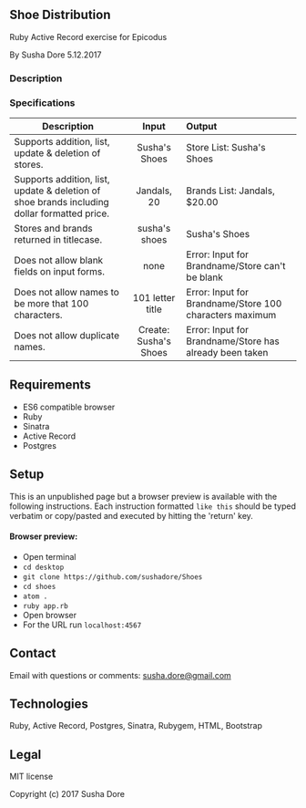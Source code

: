 ## Shoe Distribution
Ruby Active Record exercise for Epicodus

By Susha Dore 5.12.2017
### Description

### Specifications
|Description|Input|Output|
|----------|:--------:|:---------|
|Supports addition, list, update & deletion of stores.|Susha's Shoes|Store List: Susha's Shoes|
|Supports addition, list, update & deletion of shoe brands including dollar formatted price.| Jandals, 20|Brands List: Jandals, $20.00|
|Stores and brands returned in titlecase.|susha's shoes|Susha's Shoes|
|Does not allow blank fields on input forms.| none | Error: Input for Brandname/Store can't be blank|
|Does not allow names to be more that 100 characters.|101 letter title|Error: Input for Brandname/Store 100 characters maximum|
|Does not allow duplicate names.| Create: Susha's Shoes|Error: Input for Brandname/Store has already been taken

## Requirements
* ES6 compatible browser
* Ruby
* Sinatra
* Active Record
* Postgres

## Setup
This is an unpublished page but a browser preview is available with the following instructions. Each instruction formatted `like this` should be typed verbatim or copy/pasted and executed by hitting the 'return' key.
#### Browser preview:
  * Open terminal
  * `cd desktop`
  * `git clone https://github.com/sushadore/Shoes`
  * `cd shoes`
  * `atom .`
  * `ruby app.rb`
  * Open browser
  * For the URL run `localhost:4567`

## Contact
Email with questions or comments: susha.dore@gmail.com
## Technologies
 Ruby, Active Record, Postgres, Sinatra, Rubygem, HTML, Bootstrap
## Legal
MIT license

Copyright (c) 2017 Susha Dore
